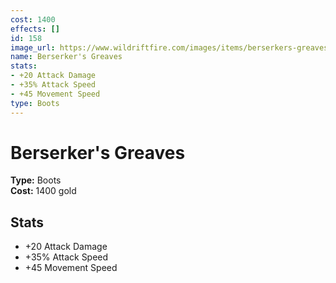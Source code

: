 ```yaml
---
cost: 1400
effects: []
id: 158
image_url: https://www.wildriftfire.com/images/items/berserkers-greaves.png
name: Berserker's Greaves
stats:
- +20 Attack Damage
- +35% Attack Speed
- +45 Movement Speed
type: Boots
---
```


# Berserker's Greaves

**Type:** Boots  
**Cost:** 1400 gold

## Stats

- +20 Attack Damage
- +35% Attack Speed
- +45 Movement Speed

